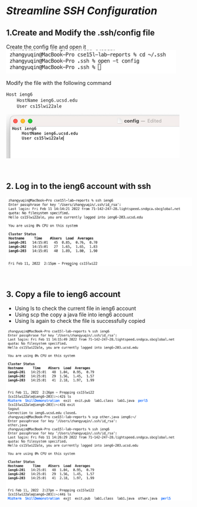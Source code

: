 # *Streamline SSH Configuration*

## 1.Create and Modify the .ssh/config file

Create the config file and open it
![Image](sshfile.png)

Modify the file with the following command
```
Host ieng6
    HostName ieng6.ucsd.edu
    User cs15lwi22ale
```
![Image](hostname.png)

<br>

## 2. Log in to the ieng6 account with ssh
![Image](loginssh.png)

<br>

## 3. Copy a file to ieng6 account
* Using ls to check the current file in ieng6 account
* Using scp the copy a java file into ieng6 account
* Using ls again to check the file is successfully copied

![Image](scpieng6.png)